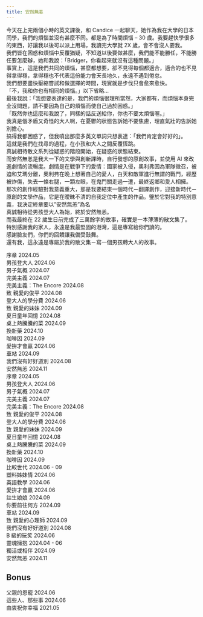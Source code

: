 ```yaml
---
title: 安然無恙
---
```


今天在上完兩個小時的英文課後，和 Candice 一起聊天，她作為我在大學的日本同學，我們的煩惱並沒有甚麼不同。都是為了時間煩惱 – 30 歲。我要趕快學很多的東西，好讓我以後可以派上用場，我讀完大學就 2X 歲，會不會沒人要我。  
我們皆在困惑和煩惱中反覆猶疑，不知道以後要做甚麼，我們能不能勝任，不能勝任要怎麼辦，她和我說：「Bridger，你看起來就沒有這種問題。」  
事實上，這是我們共同的煩惱，甚麼都想要，卻不見得每個都適合，適合的也不見得拿得穩，拿得穩也不代表這份能力會天長地久，永遠不遇到倦怠。  
我們想要盡快壓縮嘗試和做選擇的時間，現實就是步伐只會愈來愈快。  
「不，我和你也有相同的煩惱。」以下省略…  
最後我說：「我想要表達的是，我們的煩惱很理所當然，大家都有，而煩惱本身完全沒問題，請不要因為自己的煩惱而使自己過於困惑。」  
「既然你也這麼和我說了，同樣的話反送給你，你也不要太煩惱喔。」  
我真是個矛盾又奇怪的大人啊，在憂鬱的狀態告訴她不要焦慮，理直氣壯的告訴她別擔心。  
搞得我都困惑了，但我噴出那麼多英文單詞只想表達：「我們肯定會好好的」。  
這就是我們在找尋的過程，在小孩和大人之間反覆恆跳。  
真誠相待散文系列從疑惑的階段開始，在疑惑的狀態結束。  
而安然無恙是我大一下的文學與創新課時，自行發想的原創故事，並使用 AI 來改進劇情的流暢度。劇情是在戰爭下的愛情：國家被入侵，奧利弗因為軍隊徵召，被迫和艾瑪分離，奧利弗在晚上想著自己的愛人，白天和敵軍進行無謂的戰鬥，經歷被炸傷，失去一條右腿，一顆左眼，在鬼門關走過一遭，最終返鄉和愛人相擁。  
那次的創作經驗對我意義重大，那是我要結束一個時代－翻譯創作，迎接新時代－原創的文學作品，它是在曖昧不清的自我定位中產生的作品。鑒於它對我的特別意義，我決定終章要以”安然無恙”為名  
真誠相待從男孩登大人為始，終於安然無恙。  
而我最終在 22 歲生日前完成了三萬餘字的故事，確實是一本薄薄的散文集了。  
特別感謝我的家人，永遠是我最堅固的港灣，這是專寫給你們讀的。  
感謝臉友們，你們的回饋讓我備受鼓舞。  
還有我，這永遠是專屬於我的散文集－寫一個男孩轉大人的故事。

序章 2024.05  
男孩登大人 2024.06  
男子氣概 2024.07  
完美主義 2024.07  
完美主義：The Encore 2024.08  
致 親愛的俊平 2024.08  
登大人的學分費 2024.06  
致 親愛的妹妹 2024.09  
夏日童年回憶 2024.08  
桌上熱騰騰的菜 2024.09  
換新藥 2024.10  
咖啡因 2024.09  
愛拚才會贏 2024.06  
車站 2024.09  
我們沒有好好道別 2024.08  
安然無恙 2024.11  
序章 2024.05  
男孩登大人 2024.06  
男子氣概 2024.07  
完美主義 2024.07  
完美主義：The Encore 2024.08  
致 親愛的俊平 2024.08  
登大人的學分費 2024.06  
致 親愛的妹妹 2024.09  
夏日童年回憶 2024.08  
桌上熱騰騰的菜 2024.09  
換新藥 2024.10  
咖啡因 2024.09  
比較世代 2024.06 - 09  
塑料姊妹情 2024.06  
英語教學 2024.06  
愛拚才會贏 2024.06  
註生娘娘 2024.09  
你要前往何方 2024.09  
車站 2024.09  
致 親愛的心理師 2024.09  
我們沒有好好道別 2024.08  
B 級的玩笑 2024.06  
靈魂擁抱 2024.04 - 06  
獨活或相伴 2024.09  
安然無恙 2024.11

## Bonus

父親的恩寵 2024.06  
這些人、那些事 2024.06  
由衷祝你幸福 2021.05
